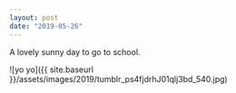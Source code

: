 ```yaml
---
layout: post
date: "2019-05-26"
---
```


A lovely sunny day to go to school.

![yo yo]({{ site.baseurl }}/assets/images/2019/tumblr_ps4fjdrhJ01qlj3bd_540.jpg)
